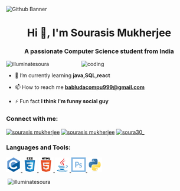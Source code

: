 ![Github Banner](https://user-images.githubusercontent.com/100007726/212586558-4048e2e9-7a66-4ea8-b1b5-ef49f43081c0.png)

<h1 align="center">Hi 👋, I'm Sourasis Mukherjee</h1>
<h3 align="center">A passionate Computer Science student from India</h3>

<img align="right" width="300" alt="coding"  src="https://media1.giphy.com/media/61XQCwucaDapRLPHzx/giphy.gif">

<p align="left"> <img src="https://komarev.com/ghpvc/?username=illuminatesoura&label=Profile%20views&color=0e75b6&style=flat" alt="illuminatesoura" /> </p>



- 🌱 I’m currently learning **java,SQL,react**

- 📫 How to reach me **babludacompu999@gmail.com**

- ⚡ Fun fact **I think I'm funny social guy**



<h3 align="left">Connect with me:</h3>
<p align="left">
<a href="https://linkedin.com/in/sourasis mukherjee" target="blank"><img align="center" src="https://raw.githubusercontent.com/rahuldkjain/github-profile-readme-generator/master/src/images/icons/Social/linked-in-alt.svg" alt="sourasis mukherjee" height="30" width="40" /></a>
<a href="https://fb.com/sourasis mukherjee" target="blank"><img align="center" src="https://raw.githubusercontent.com/rahuldkjain/github-profile-readme-generator/master/src/images/icons/Social/facebook.svg" alt="sourasis mukherjee" height="30" width="40" /></a>
<a href="https://instagram.com/soura30_" target="blank"><img align="center" src="https://raw.githubusercontent.com/rahuldkjain/github-profile-readme-generator/master/src/images/icons/Social/instagram.svg" alt="soura30_" height="30" width="40" /></a>
</p>

<h3 align="left">Languages and Tools:</h3>
<p align="left"> <a href="https://www.cprogramming.com/" target="_blank" rel="noreferrer"> <img src="https://raw.githubusercontent.com/devicons/devicon/master/icons/c/c-original.svg" alt="c" width="40" height="40"/> </a> <a href="https://www.w3schools.com/css/" target="_blank" rel="noreferrer"> <img src="https://raw.githubusercontent.com/devicons/devicon/master/icons/css3/css3-original-wordmark.svg" alt="css3" width="40" height="40"/> </a> <a href="https://www.w3.org/html/" target="_blank" rel="noreferrer"> <img src="https://raw.githubusercontent.com/devicons/devicon/master/icons/html5/html5-original-wordmark.svg" alt="html5" width="40" height="40"/> </a> <a href="https://www.java.com" target="_blank" rel="noreferrer"> <img src="https://raw.githubusercontent.com/devicons/devicon/master/icons/java/java-original.svg" alt="java" width="40" height="40"/> </a> <a href="https://www.photoshop.com/en" target="_blank" rel="noreferrer"> <img src="https://raw.githubusercontent.com/devicons/devicon/master/icons/photoshop/photoshop-line.svg" alt="photoshop" width="40" height="40"/> </a> <a href="https://www.python.org" target="_blank" rel="noreferrer"> <img src="https://raw.githubusercontent.com/devicons/devicon/master/icons/python/python-original.svg" alt="python" width="40" height="40"/> </a> </p>

<p>&nbsp;<img align="center" src="https://github-readme-stats.vercel.app/api?username=illuminatesoura&show_icons=true&locale=en" alt="illuminatesoura" /></p>
